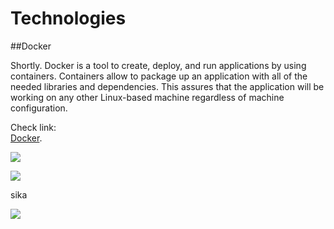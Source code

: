 
# Technologies  

##Docker

Shortly. Docker is a tool to create, deploy, and run applications by using containers. Containers allow to package up an application with all of the needed libraries and dependencies. This assures that the application will be working on any other Linux-based machine regardless of machine configuration.  

Check link:  
[Docker](https://www.docker.com/).  


![](http://www.itzgeek.com/wp-content/uploads/2015/01/Docker-Logo.png)  









![](https://raw.githubusercontent.com/JAMK-IT/test-environments/master/images/locust-web-debloyment.png)  



sika



![](https://raw.githubusercontent.com/JAMK-IT/test-environments/master/images/deployment-diagram-rfw.png)  
